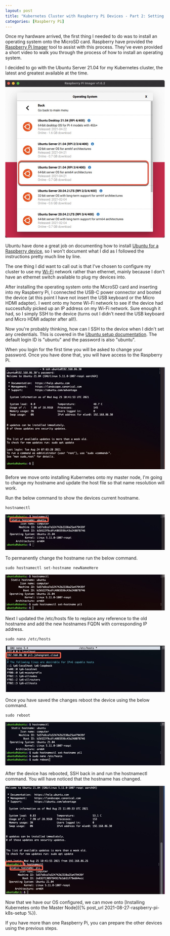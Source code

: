 ```yaml
---
layout: post
title: "Kubernetes Cluster with Raspberry Pi Devices - Part 2: Setting up the Raspberry Pi"
categories: [Raspberry Pi]
---
```


Once my hardware arrived, the first thing I needed to do was to install an operating system onto the MicroSD card. Raspberry have provided the [Raspberry Pi Imager](https://www.raspberrypi.com/software/) tool to assist with this process. They've even provided a short video to walk you through the process of how to install an operating system.

I decided to go with the Ubuntu Server 21.04 for my Kubernetes cluster, the latest and greatest available at the time.

![Raspberry Pi Image Builder - OS Selection](/docs/assets/images/2021-08-26-raspberry-pi-setup/OSSelection.jpg)

Ubuntu have done a great job on documenting how to install [Ubuntu for a Raspberry device](https://ubuntu.com/tutorials/how-to-install-ubuntu-on-your-raspberry-pi#2-prepare-the-sd-card), so I won't document what I did as I followed the instructions pretty much line by line.

The one thing I did want to call out is that I've chosen to configure my cluster to use my [Wi-Fi](https://ubuntu.com/tutorials/how-to-install-ubuntu-on-your-raspberry-pi#3-wifi-or-ethernet) network rather than ethernet, mainly because I don't have an ethernet switch available to plug my devices into. 

After installing the operating system onto the MicroSD card and inserting into my Raspberry Pi, I connected the USB-C power connector and booted the device (at this point I have not insert the USB keyboard or the Micro HDMI adapter). I went onto my home Wi-Fi network to see if the device had successfully picked up an IP address on my Wi-Fi network. Sure enough it had, so I simply SSH to the device (turns out I didn't need the USB keyboard and Micro HDMI adapter after all!).

Now you're probably thinking, how can I SSH to the device when I didn't set any credentials. This is covered in the [Ubuntu setup documentation](https://ubuntu.com/tutorials/how-to-install-ubuntu-on-your-raspberry-pi#4-boot-ubuntu-server). The default login ID is "ubuntu" and the password is also "ubuntu".

When you login for the first time you will be asked to change your password. Once you have done that, you will have access to the Raspberry Pi.

![Ubuntu login](/docs/assets/images/2021-08-26-raspberry-pi-setup/UbuntuLogin.jpg)

Before we move onto installing Kubernetes onto my master node, I'm going to change my hostname and update the host file so that name resolution will work.

Run the below command to show the devices current hostname.

```
hostnamectl
```
![Obtaining hostname](/docs/assets/images/2021-08-26-raspberry-pi-setup/ObtainHostName.jpg)

To permanently change the hostname run the below command.

```
sudo hostnamectl set-hostname newNameHere
```

![Change hostname](/docs/assets/images/2021-08-26-raspberry-pi-setup/ChangeHostName.jpg)

Next I updated the /etc/hosts file to replace any reference to the old hostname and add the new hostnames FQDN with corresponding IP address.  

```
sudo nano /etc/hosts
```
![Updating host file](/docs/assets/images/2021-08-26-raspberry-pi-setup/UpdateHostFile.jpg)

Once you have saved the changes reboot the device using the below command.

```
sudo reboot
```
![Reboot host](/docs/assets/images/2021-08-26-raspberry-pi-setup/RebootHost.jpg)

After the device has rebooted, SSH back in and run the hostnamectl command. You will have noticed that the hostname has changed.

![Confirm host name](/docs/assets/images/2021-08-26-raspberry-pi-setup/ConfirmHostName.jpg)

Now that we have our OS configured, we can move onto [Installing Kubernetes onto the Master Node]({% post_url 2021-08-27-raspberry-pi-k8s-setup %}).

If you have more than one Raspberry Pi, you can prepare the other devices using the previous steps.
